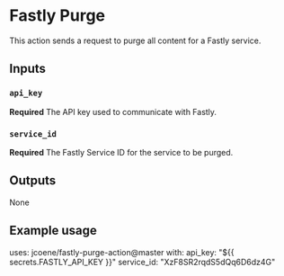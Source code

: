 # Fastly Purge

This action sends a request to purge all content for a Fastly service.

## Inputs

### `api_key`

**Required** The API key used to communicate with Fastly.

### `service_id`

**Required** The Fastly Service ID for the service to be purged.

## Outputs

None

## Example usage

uses: jcoene/fastly-purge-action@master
with:
  api_key: "${{ secrets.FASTLY_API_KEY }}"
  service_id: "XzF8SR2rqdS5dQq6D6dz4G"
